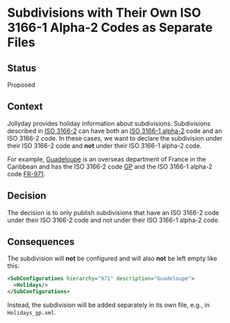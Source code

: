 # Subdivisions with Their Own ISO 3166-1 Alpha-2 Codes as Separate Files

## Status

Proposed

## Context

Jollyday provides holiday information about subdivisions. Subdivisions described in [ISO 3166-2] can have both an [ISO 3166-1 alpha-2] code and an ISO 3166-2 code. In these cases, we want to declare the subdivision under their ISO 3166-2 code and **not** under their ISO 3166-1 alpha-2 code.

For example, [Guadeloupe] is an overseas department of France in the Caribbean and has the ISO 3166-2 code [GP] and the ISO 3166-1 alpha-2 code [FR-971].

## Decision

The decision is to only publish subdivisions that have an ISO 3166-2 code under their ISO 3166-2 code and not under their ISO 3166-1 alpha-2 code.

## Consequences

The subdivision will **not** be configured and will also **not** be left empty like this:

```xml
<SubConfigurations hierarchy="971" description="Guadeloupe">
  <Holidays/>
</SubConfigurations>
```

Instead, the subdivision will be added separately in its own file, e.g., in `Holidays_gp.xml`.

[ISO 3166-1 alpha-2]: https://en.wikipedia.org/wiki/ISO_3166-1_alpha-2
[ISO 3166-2]: https://en.wikipedia.org/wiki/ISO_3166-2
[Guadeloupe]: https://en.wikipedia.org/wiki/Guadeloupe
[FR-971]: https://www.iso.org/obp/ui/#iso:code:3166:FR
[GP]: https://www.iso.org/obp/ui/#iso:code:3166:GP
